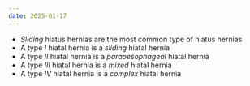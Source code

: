 ```yaml
---
date: 2025-01-17
---
```

- _Sliding_ hiatus hernias are the most common type of hiatus hernias
- A type _I_ hiatal hernia is a _sliding_ hiatal hernia
- A type _II_ hiatal hernia is a _paraoesophageal_ hiatal hernia
- A type _III_ hiatal hernia is a _mixed_ hiatal hernia
- A type _IV_ hiatal hernia is a _complex_ hiatal hernia
